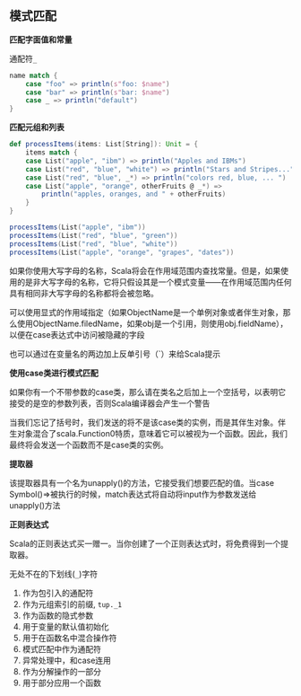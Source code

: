 ## 模式匹配

**匹配字面值和常量**

通配符`_`

```scala
name match {
    case "foo" => println(s"foo: $name")
    case "bar" => println(s"bar: $name")
    case _ => println("default")
}
```

**匹配元组和列表**

```scala
def processItems(items: List[String]): Unit = {
    items match {
    case List("apple", "ibm") => println("Apples and IBMs")
    case List("red", "blue", "white") => println("Stars and Stripes...")
    case List("red", "blue", _*) => println("colors red, blue, ... ")
    case List("apple", "orange", otherFruits @ _*) =>
        println("apples, oranges, and " + otherFruits)
    }
}

processItems(List("apple", "ibm"))
processItems(List("red", "blue", "green"))
processItems(List("red", "blue", "white"))
processItems(List("apple", "orange", "grapes", "dates"))
```

如果你使用大写字母的名称，Scala将会在作用域范围内查找常量。但是，如果使用的是非大写字母的名称，它将只假设其是一个模式变量——在作用域范围内任何具有相同非大写字母的名称都将会被忽略。

可以使用显式的作用域指定（如果ObjectName是一个单例对象或者伴生对象，那么使用ObjectName.filedName，如果obj是一个引用，则使用obj.fieldName），以便在case表达式中访问被隐藏的字段

也可以通过在变量名的两边加上反单引号（`）来给Scala提示

**使用case类进行模式匹配**

如果你有一个不带参数的case类，那么请在类名之后加上一个空括号，以表明它接受的是空的参数列表，否则Scala编译器会产生一个警告

当我们忘记了括号时，我们发送的将不是该case类的实例，而是其伴生对象。伴生对象混合了scala.Function0特质，意味着它可以被视为一个函数。因此，我们最终将会发送一个函数而不是case类的实例。


**提取器**

该提取器具有一个名为unapply()的方法，它接受我们想要匹配的值。当case Symbol()=>被执行的时候，match表达式将自动将input作为参数发送给unapply()方法

**正则表达式**

Scala的正则表达式买一赠一。当你创建了一个正则表达式时，将免费得到一个提取器。


无处不在的下划线(`_`)字符

1. 作为包引入的通配符
2. 作为元组索引的前缀, `tup._1`
3. 作为函数的隐式参数
4. 用于变量的默认值初始化
5. 用于在函数名中混合操作符
6. 模式匹配中作为通配符
7. 异常处理中，和case连用
8. 作为分解操作的一部分
9. 用于部分应用一个函数
